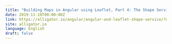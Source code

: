 ```yaml
---
title: "Building Maps in Angular using Leaflet, Part 4: The Shape Service"
date: 2019-11-10T00:00:00Z
link: https://alligator.io/angular/angular-and-leaflet-shape-service/?utm_medium=RSS&utm_source=news.12bit.vn
site: alligator.io
language: English
draft: false
---
```


